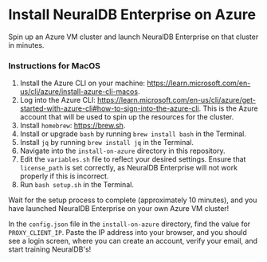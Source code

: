 # Install NeuralDB Enterprise on Azure

Spin up an Azure VM cluster and launch NeuralDB Enterprise on that cluster in minutes.

### Instructions for MacOS
1. Install the Azure CLI on your machine: https://learn.microsoft.com/en-us/cli/azure/install-azure-cli-macos.
2. Log into the Azure CLI: https://learn.microsoft.com/en-us/cli/azure/get-started-with-azure-cli#how-to-sign-into-the-azure-cli. This is the Azure account that will be used to spin up the resources for the cluster.
3. Install `homebrew`: https://brew.sh.
4. Install or upgrade `bash` by running `brew install bash` in the Terminal.
5. Install `jq` by running `brew install jq` in the Terminal.
6. Navigate into the `install-on-azure` directory in this repository.
7. Edit the `variables.sh` file to reflect your desired settings. Ensure that `license_path` is set correctly, as NeuralDB Enterprise will not work properly if this is incorrect.
8. Run `bash setup.sh` in the Terminal.

Wait for the setup process to complete (approximately 10 minutes), and you have launched NeuralDB Enterprise on your own Azure VM cluster!

In the `config.json` file in the `install-on-azure` directory, find the value for `PROXY_CLIENT_IP`. Paste the IP address into your browser, and you should see a login screen, where you can create an account, verify your email, and start training NeuralDB's!